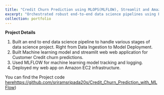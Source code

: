 ```yaml
---
title: "Credit Churn Prediction using MLOPS(MLFLOW), Streamlit and Amazon EC2"
excerpt: "Orchestrated robust end-to-end data science pipelines using Python, handling data ingestion, data validation, data preprocessing, model training, and model deployment using MLFLOW, Streamlit and Amazon EC2"
collection: portfolio
---
```


**Project Details**
1. Built an end to end data science pipeline to handle various stages of data science project. Right from Data Ingestion to Model Deployment.
2. Built Machine learning model and streamlit web web application for Customer Credit churn predictions.
3. Used MLFLOW for machine learning model tracking and logging.
4. Deployed my web app on Amazon EC2 infrastructure.

You can find the Project code [here](https://github.com/sriramsripada20s/Credit_Churn_Prediction_with_MLFlow)https://github.com/sriramsripada20s/Credit_Churn_Prediction_with_MLFlow) 

